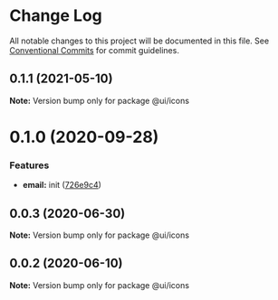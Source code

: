 # Change Log

All notable changes to this project will be documented in this file.
See [Conventional Commits](https://conventionalcommits.org) for commit guidelines.

## 0.1.1 (2021-05-10)

**Note:** Version bump only for package @ui/icons





# 0.1.0 (2020-09-28)


### Features

* **email:** init ([726e9c4](https://github.com/Atlantis-Lab/serenity/commit/726e9c49a5c82ee1497bf070d42b11aed35708e9))






## 0.0.3 (2020-06-30)

**Note:** Version bump only for package @ui/icons

## 0.0.2 (2020-06-10)

**Note:** Version bump only for package @ui/icons
